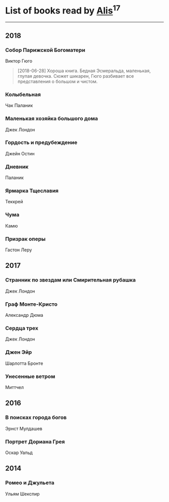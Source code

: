 # List of books read by [Alis](http://vk.com/id38760741)<sup>17</sup>
---

## 2018

### Собор Парижской Богоматери
Виктор Гюго
> [2018-06-28] Хороша книга. Бедная Эсмеральда, маленькая, глупая девочка. Сюжет шикарен, Гюго разбивает все представления о большом и чистом.


### Колыбельная
Чак Паланик


### Маленькая хозяйка большого дома
Джек Лондон


### Гордость и предубеждение
Джейн Остин


### Дневник
Паланик


### Ярмарка Тщеславия
Теккрей


### Чума
Камю


### Призрак оперы
Гастон Леру



## 2017

### Странник по звездам или Смирительная рубашка
Джек Лондон


### Граф Монте-Кристо
Александр Дюма


### Сердца трех
Джек Лондон


### Джен Эйр
Шарлотта Бронте


### Унесенные ветром
Миттчел



## 2016



### В поисках города богов
Эрнст Мулдашев


### Портрет Дориана Грея
Оскар Уальд



## 2014

### Ромео и Джульета
Ульям Шекспир



